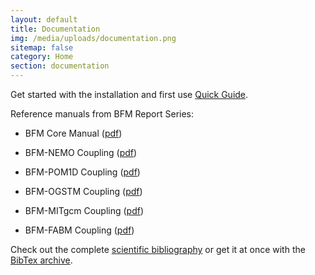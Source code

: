 ```yaml
---
layout: default
title: Documentation
img: /media/uploads/documentation.png
sitemap: false
category: Home
section: documentation
---
```


Get started with the installation and first use [Quick Guide](bfm-quick-guide).

Reference manuals from BFM Report Series: 

- BFM Core Manual ([pdf](files/bfm-V5.3.0-manual_r1.3_202306.pdf))

- BFM-NEMO Coupling ([pdf](files/bfm-nemo-manual_r2.0_202306.pdf))

- BFM-POM1D Coupling ([pdf](files/bfm-pom-manual_r1.1_202306.pdf))

- BFM-OGSTM Coupling ([pdf](files/bfm-ogstm-manual_r1.0_202306.pdf))

- BFM-MITgcm Coupling ([pdf](files/bfm-mitgcm-manual_r1.0_202306.pdf))

- BFM-FABM Coupling ([pdf](files/bfm-fabm-manual_r1.0_202306.pdf))

Check out the complete [scientific bibliography](bfm-documentation) or get it at once with the
[BibTex archive](files/BFM_bibliography.bib).
